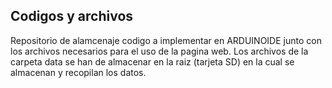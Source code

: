 ## Codigos y archivos
Repositorio de alamcenaje codigo a implementar en ARDUINOIDE junto con los archivos necesarios para el uso de la pagina web.
Los archivos de la carpeta data se han de almacenar en la raiz (tarjeta SD) en la cual se almacenan y recopilan los datos.
